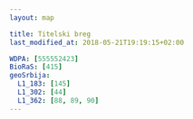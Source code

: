 ```yaml
---
layout: map

title: Titelski breg
last_modified_at: 2018-05-21T19:19:15+02:00

WDPA: [555552423]
BioRaS: [415]
geoSrbija:
  L1_183: [145]
  L1_302: [44]
  L1_362: [88, 89, 90]
---
```

